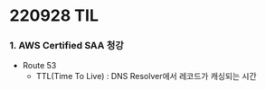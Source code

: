 # 220928 TIL
### 1. AWS Certified SAA 청강
* Route 53
    * TTL(Time To Live) : DNS Resolver에서 레코드가 캐싱되는 시간